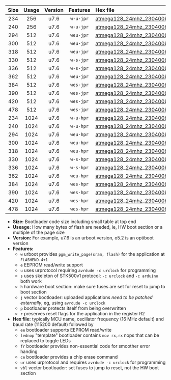 |Size|Usage|Version|Features|Hex file|
|:-:|:-:|:-:|:-:|:--|
|234|256|u7.6|`w-u-jpr`|[atmega128_24mhz_230400bps_ur_vbl.hex](https://raw.githubusercontent.com/stefanrueger/urboot/main/atmega128_24mhz_230400bps_ur_vbl.hex)|
|240|256|u7.6|`w-u-jpr`|[atmega128_24mhz_230400bps_lednop_ur_vbl.hex](https://raw.githubusercontent.com/stefanrueger/urboot/main/atmega128_24mhz_230400bps_lednop_ur_vbl.hex)|
|294|512|u7.6|`weu-jpr`|[atmega128_24mhz_230400bps_ee_ur_vbl.hex](https://raw.githubusercontent.com/stefanrueger/urboot/main/atmega128_24mhz_230400bps_ee_ur_vbl.hex)|
|300|512|u7.6|`weu-jpr`|[atmega128_24mhz_230400bps_ee_lednop_ur_vbl.hex](https://raw.githubusercontent.com/stefanrueger/urboot/main/atmega128_24mhz_230400bps_ee_lednop_ur_vbl.hex)|
|318|512|u7.6|`weu-jpr`|[atmega128_24mhz_230400bps_ee_lednop_fr_ur_vbl.hex](https://raw.githubusercontent.com/stefanrueger/urboot/main/atmega128_24mhz_230400bps_ee_lednop_fr_ur_vbl.hex)|
|330|512|u7.6|`w-s-jpr`|[atmega128_24mhz_230400bps_vbl.hex](https://raw.githubusercontent.com/stefanrueger/urboot/main/atmega128_24mhz_230400bps_vbl.hex)|
|336|512|u7.6|`w-s-jpr`|[atmega128_24mhz_230400bps_lednop_vbl.hex](https://raw.githubusercontent.com/stefanrueger/urboot/main/atmega128_24mhz_230400bps_lednop_vbl.hex)|
|362|512|u7.6|`weu-jpr`|[atmega128_24mhz_230400bps_ee_lednop_fr_ce_ur_vbl.hex](https://raw.githubusercontent.com/stefanrueger/urboot/main/atmega128_24mhz_230400bps_ee_lednop_fr_ce_ur_vbl.hex)|
|384|512|u7.6|`wes-jpr`|[atmega128_24mhz_230400bps_ee_vbl.hex](https://raw.githubusercontent.com/stefanrueger/urboot/main/atmega128_24mhz_230400bps_ee_vbl.hex)|
|390|512|u7.6|`wes-jpr`|[atmega128_24mhz_230400bps_ee_lednop_vbl.hex](https://raw.githubusercontent.com/stefanrueger/urboot/main/atmega128_24mhz_230400bps_ee_lednop_vbl.hex)|
|420|512|u7.6|`wes-jpr`|[atmega128_24mhz_230400bps_ee_lednop_fr_vbl.hex](https://raw.githubusercontent.com/stefanrueger/urboot/main/atmega128_24mhz_230400bps_ee_lednop_fr_vbl.hex)|
|478|512|u7.6|`wes-jpr`|[atmega128_24mhz_230400bps_ee_lednop_fr_ce_vbl.hex](https://raw.githubusercontent.com/stefanrueger/urboot/main/atmega128_24mhz_230400bps_ee_lednop_fr_ce_vbl.hex)|
|234|1024|u7.6|`w-u-hpr`|[atmega128_24mhz_230400bps_ur.hex](https://raw.githubusercontent.com/stefanrueger/urboot/main/atmega128_24mhz_230400bps_ur.hex)|
|240|1024|u7.6|`w-u-hpr`|[atmega128_24mhz_230400bps_lednop_ur.hex](https://raw.githubusercontent.com/stefanrueger/urboot/main/atmega128_24mhz_230400bps_lednop_ur.hex)|
|294|1024|u7.6|`weu-hpr`|[atmega128_24mhz_230400bps_ee_ur.hex](https://raw.githubusercontent.com/stefanrueger/urboot/main/atmega128_24mhz_230400bps_ee_ur.hex)|
|300|1024|u7.6|`weu-hpr`|[atmega128_24mhz_230400bps_ee_lednop_ur.hex](https://raw.githubusercontent.com/stefanrueger/urboot/main/atmega128_24mhz_230400bps_ee_lednop_ur.hex)|
|318|1024|u7.6|`weu-hpr`|[atmega128_24mhz_230400bps_ee_lednop_fr_ur.hex](https://raw.githubusercontent.com/stefanrueger/urboot/main/atmega128_24mhz_230400bps_ee_lednop_fr_ur.hex)|
|330|1024|u7.6|`w-s-hpr`|[atmega128_24mhz_230400bps.hex](https://raw.githubusercontent.com/stefanrueger/urboot/main/atmega128_24mhz_230400bps.hex)|
|336|1024|u7.6|`w-s-hpr`|[atmega128_24mhz_230400bps_lednop.hex](https://raw.githubusercontent.com/stefanrueger/urboot/main/atmega128_24mhz_230400bps_lednop.hex)|
|362|1024|u7.6|`weu-hpr`|[atmega128_24mhz_230400bps_ee_lednop_fr_ce_ur.hex](https://raw.githubusercontent.com/stefanrueger/urboot/main/atmega128_24mhz_230400bps_ee_lednop_fr_ce_ur.hex)|
|384|1024|u7.6|`wes-hpr`|[atmega128_24mhz_230400bps_ee.hex](https://raw.githubusercontent.com/stefanrueger/urboot/main/atmega128_24mhz_230400bps_ee.hex)|
|390|1024|u7.6|`wes-hpr`|[atmega128_24mhz_230400bps_ee_lednop.hex](https://raw.githubusercontent.com/stefanrueger/urboot/main/atmega128_24mhz_230400bps_ee_lednop.hex)|
|420|1024|u7.6|`wes-hpr`|[atmega128_24mhz_230400bps_ee_lednop_fr.hex](https://raw.githubusercontent.com/stefanrueger/urboot/main/atmega128_24mhz_230400bps_ee_lednop_fr.hex)|
|478|1024|u7.6|`wes-hpr`|[atmega128_24mhz_230400bps_ee_lednop_fr_ce.hex](https://raw.githubusercontent.com/stefanrueger/urboot/main/atmega128_24mhz_230400bps_ee_lednop_fr_ce.hex)|

- **Size:** Bootloader code size including small table at top end
- **Useage:** How many bytes of flash are needed, ie, HW boot section or a multiple of the page size
- **Version:** For example, u7.6 is an urboot version, o5.2 is an optiboot version
- **Features:**
  + `w` urboot provides `pgm_write_page(sram, flash)` for the application at `FLASHEND-4+1`
  + `e` EEPROM read/write support
  + `u` uses urprotocol requiring `avrdude -c urclock` for programming
  + `s` uses skeleton of STK500v1 protocol; `-c urclock` and `-c arduino` both work
  + `h` hardware boot section: make sure fuses are set for reset to jump to boot section
  + `j` vector bootloader: uploaded applications *need to be patched externally*, eg, using `avrdude -c urclock`
  + `p` bootloader protects itself from being overwritten
  + `r` preserves reset flags for the application in the register R2
- **Hex file:** typically MCU name, oscillator frequency (16 MHz default) and baud rate (115200 default) followed by
  + `ee` bootloader supports EEPROM read/write
  + `lednop` "template" bootloader contains `mov rx,rx` nops that can be replaced to toggle LEDs
  + `fr` bootloader provides non-essential code for smoother error handing
  + `ce` bootloader provides a chip erase command
  + `ur` uses urprotocol and requires `avrdude -c urclock` for programming
  + `vbl` vector bootloader: set fuses to jump to reset, not the HW boot section
